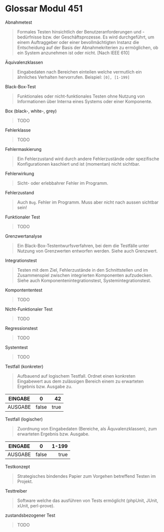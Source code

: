Glossar Modul 451
=================

Abnahmetest
> Formales Testen hinsichtlich der Benutzeranforderungen und -bedürfnisse bzw. der Geschäftsprozesse. Es wird durchgeführt, um einem Auftraggeber oder einer bevollmächtigten Instanz die Entscheidung auf der Basis der Abnahmekriterien zu ermöglichen, ob ein System anzunehmen ist oder nicht. [Nach IEEE 610]

Äquivalenzklassen
> Eingabedaten nach Bereichen einteilen welche vermutlich ein ähnliches Verhalten hervorrufen. Beispiel: `[0], [1-199]`

Black-Box-Test
> Funktionales oder nicht-funktionales Testen ohne Nutzung von Informationen über Interna eines Systems oder einer Komponente.

Box (black-, white-, grey)
> TODO

Fehlerklasse
> TODO

Fehlermaskierung
> Ein Fehlerzustand wird durch andere Fehlerzustände oder spezifische Konfigurationen kaschiert und ist (momentan) nicht sichtbar.

Fehlerwirkung
> Sicht- oder erlebbahrer Fehler im Programm.

Fehlerzustand
> Auch `Bug`. Fehler im Programm. Muss aber nicht nach aussen sichtbar sein!

Funktionaler Test
> TODO

Grenzwertanalyse
> Ein Black-Box-Testentwurfsverfahren, bei dem die Testfälle unter Nutzung von Grenzwerten entworfen werden. Siehe auch Grenzwert.

Integrationstest
> Testen mit dem Ziel, Fehlerzustände in den Schnittstellen und im Zusammenspiel zwischen integrierten Komponenten aufzudecken. Siehe auch Komponentenintegrationstest, Systemintegrationstest.

Kompontententest
> TODO

Nicht-Funktionaler Test
> TODO

Regressionstest
> TODO

Systemtest
> TODO

Testfall (konkreter)
> Aufbauend auf logischem Testfall. Ordnet einen konkreten Eingabewert aus dem zulässigen Bereich einem zu erwarteten Ergebnis bzw. Ausgabe zu.

| EINGABE        | 0           | 42  |
| ------------- |:-------------:| -----:|
| AUSGABE      | false | true |

Testfall (logischer)
> Zuordnung von Eingabedaten (Bereiche, als Äquvalenzklassen), zum erwarteten Ergebnis bzw. Ausgabe.

| EINGABE        | 0           | 1-199  |
| ------------- |:-------------:| -----:|
| AUSGABE      | false | true |

Testkonzept
> Strategisches bindendes Papier zum Vorgehen betreffend Testen im Projekt.

Testtreiber
> Software welche das ausführen von Tests ermöglicht (phpUnit, JUnit, xUnit, perl-prove).

zustandsbezogener Test
> TODO
